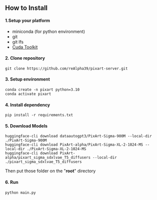 ## How to Install

#### 1.Setup your platform
-   miniconda (for python environment)
-   git
-   git lfs
-   [Cuda Toolkit](https://developer.nvidia.com/cuda-12-4-0-download-archive)

#### 2. Clone repository
```
git clone https://github.com/reAlpha39/pixart-server.git
```

#### 3. Setup environment
```
conda create -n pixart python=3.10
conda activate pixart
```

#### 4. Install dependency
```
pip install -r requirements.txt
```

#### 5. Download Models
```
huggingface-cli download dataautogpt3/PixArt-Sigma-900M --local-dir ./PixArt-Sigma-900M
huggingface-cli download PixArt-alpha/PixArt-Sigma-XL-2-1024-MS --local-dir ./PixArt-Sigma-XL-2-1024-MS
huggingface-cli download PixArt-alpha/pixart_sigma_sdxlvae_T5_diffusers --local-dir ./pixart_sigma_sdxlvae_T5_diffusers
```

Then put those folder on the "**root**" directory

#### 6. Run
```
python main.py
```
